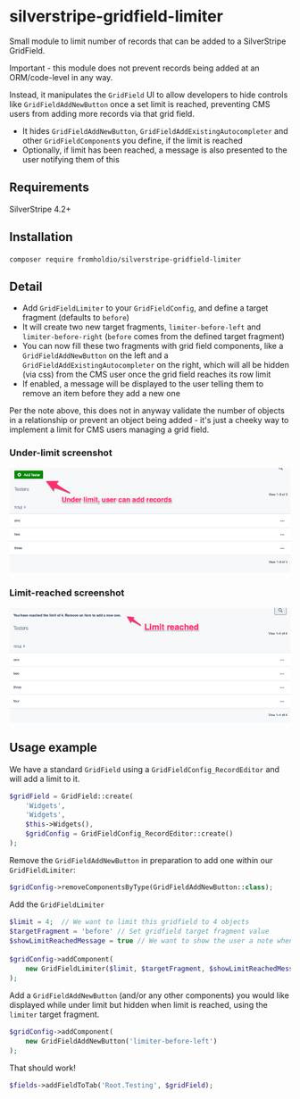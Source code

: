 # silverstripe-gridfield-limiter

Small module to limit number of records that can be added to a SilverStripe GridField.

Important - this module does not prevent records being added at an ORM/code-level in any way.

Instead, it manipulates the `GridField` UI to allow developers to hide controls like `GridFieldAddNewButton` once a set limit is reached, preventing CMS users from adding more records via that grid field.

* It hides `GridFieldAddNewButton`, `GridFieldAddExistingAutocompleter` and other `GridFieldComponent`s you define, if the limit is reached
* Optionally, if limit has been reached, a message is also presented to the user notifying them of this 

## Requirements

SilverStripe 4.2+

## Installation

`composer require fromholdio/silverstripe-gridfield-limiter`

## Detail

* Add `GridFieldLimiter` to your `GridFieldConfig`, and define a target fragment (defaults to `before`) 
* It will create two new target fragments, `limiter-before-left` and `limiter-before-right` (`before` comes from the defined target fragment)
* You can now fill these two fragments with grid field components, like a `GridFieldAddNewButton` on the left and a `GridFieldAddExistingAutocompleter` on the right, which will all be hidden (via css) from the CMS user once the grid field reaches its row limit
* If enabled, a message will be displayed to the user telling them to remove an item before they add a new one

Per the note above, this does not in anyway validate the number of objects in a relationship or prevent an object being added - it's just a cheeky way to implement a limit for CMS users managing a grid field.

### Under-limit screenshot

![Under limit](docs/en/_images/01-under-limit.png)

### Limit-reached screenshot

![Limit reached](docs/en/_images/02-limit-reached.png)

## Usage example

We have a standard `GridField` using a `GridFieldConfig_RecordEditor` and will add a limit to it.

```php
$gridField = GridField::create(
    'Widgets',
    'Widgets',
    $this->Widgets(),
    $gridConfig = GridFieldConfig_RecordEditor::create()
);
```

Remove the `GridFieldAddNewButton` in preparation to add one within our `GridFieldLimiter`:

```php
$gridConfig->removeComponentsByType(GridFieldAddNewButton::class);
```

Add the `GridFieldLimiter`

```php
$limit = 4;  // We want to limit this gridfield to 4 objects
$targetFragment = 'before' // Set gridfield target fragment value
$showLimitReachedMessage = true // We want to show the user a note when the limit is reached

$gridConfig->addComponent(
    new GridFieldLimiter($limit, $targetFragment, $showLimitReachedMessage)
);
```

Add a `GridFieldAddNewButton` (and/or any other components) you would like displayed while under limit but hidden when limit is reached, using the `limiter` target fragment.

```php
$gridConfig->addComponent(
    new GridFieldAddNewButton('limiter-before-left')
);
```

That should work!

```php
$fields->addFieldToTab('Root.Testing', $gridField);
```
